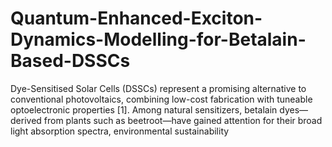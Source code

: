 # Quantum-Enhanced-Exciton-Dynamics-Modelling-for-Betalain-Based-DSSCs
Dye-Sensitised Solar Cells (DSSCs) represent a promising alternative to conventional photovoltaics, combining low-cost fabrication with tuneable optoelectronic properties [1]. Among natural sensitizers, betalain dyes—derived from plants such as beetroot—have gained attention for their broad light absorption spectra, environmental sustainability

